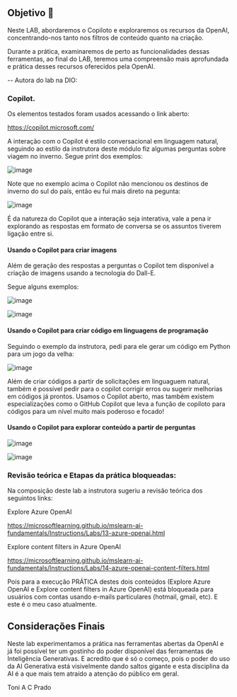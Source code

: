 
## Objetivo 🎯
Neste LAB, abordaremos o Copiloto e exploraremos os recursos da OpenAI, concentrando-nos tanto nos filtros de conteúdo quanto na criação. 

Durante a prática, examinaremos de perto as funcionalidades dessas ferramentas, ao final do LAB, teremos uma compreensão mais aprofundada e prática desses recursos oferecidos pela OpenAI.

-- Autora do lab na DIO: 


### Copilot.

Os elementos testados foram usados acessando o link aberto:

https://copilot.microsoft.com/

A interação com o Copilot é estilo conversacional em linguagem natural, seguindo ao estilo da instrutora deste módulo fiz algumas perguntas sobre viagem no inverno. Segue print dos exemplos:

![image](https://github.com/toniacprado/DIO-Explorando-os-Recursos-de-IA-Generativa-com-Copilot-e-OpenAI/assets/105946569/2827be22-eee1-4298-8997-a8f2099c0915)

Note que no exemplo acima o Copilot não mencionou os destinos de inverno do sul do país, então eu fui mais direto na pegunta:

![image](https://github.com/toniacprado/DIO-Explorando-os-Recursos-de-IA-Generativa-com-Copilot-e-OpenAI/assets/105946569/bd3c5b56-8847-42d0-9999-5407e7407726)


É da natureza do Copilot que a interação seja interativa, vale a pena ir explorando as respostas em formato de conversa se os assuntos tiverem ligação entre si.

#### Usando o Copilot para criar imagens
Além de geração des respostas a perguntas o Copilot tem disponível a criação de imagens usando a tecnologia do Dall-E.

Segue alguns exemplos:

![image](https://github.com/toniacprado/DIO-Explorando-os-Recursos-de-IA-Generativa-com-Copilot-e-OpenAI/assets/105946569/a2d99b85-78a1-4394-9fea-d7346bf6cc0b)

![image](https://github.com/toniacprado/DIO-Explorando-os-Recursos-de-IA-Generativa-com-Copilot-e-OpenAI/assets/105946569/721762f4-7ce5-49d5-bd9e-695dbd8f05dc)


#### Usando o Copilot para criar código em linguagens de programação
Seguindo o exemplo da instrutora, pedi para ele gerar um código em Python para um jogo da velha:

![image](https://github.com/toniacprado/DIO-Explorando-os-Recursos-de-IA-Generativa-com-Copilot-e-OpenAI/assets/105946569/c372a8b7-f51b-40a2-995a-5dea9af0a07d)

Além de criar códigos a partir de solicitações em linguaguem natural, também é possível pedir para o copilot corrigir erros ou sugerir melhorias em códigos já prontos.
Usamos o Copilot aberto, mas também existem especializações como o GitHub Copilot que leva a função de copiloto para códigos para um nível muito mais poderoso e focado!

#### Usando o Copilot para explorar conteúdo a partir de perguntas
![image](https://github.com/toniacprado/DIO-Explorando-os-Recursos-de-IA-Generativa-com-Copilot-e-OpenAI/assets/105946569/a4bc3d40-5d62-40de-8983-fbfd75ab9229)


![image](https://github.com/toniacprado/DIO-Explorando-os-Recursos-de-IA-Generativa-com-Copilot-e-OpenAI/assets/105946569/1d722032-7b7d-451f-95aa-dda403d82cde)


### Revisão teórica e Etapas da prática bloqueadas:

Na composição deste lab a instrutora sugeriu a revisão teórica dos seguintos links:

Explore Azure OpenAI

https://microsoftlearning.github.io/mslearn-ai-fundamentals/Instructions/Labs/13-azure-openai.html

Explore content filters in Azure OpenAI

https://microsoftlearning.github.io/mslearn-ai-fundamentals/Instructions/Labs/14-azure-openai-content-filters.html

Pois para a execução PRÁTICA destes dois conteúdos (Explore Azure OpenAI e Explore content filters in Azure OpenAI) está bloqueada para usuários com contas usando e-mails particulares (hotmail, gmail, etc). E este é o meu caso atualmente.

## Considerações Finais

Neste lab experimentamos a prática nas ferramentas abertas da OpenAI e já foi possível ter um gostinho do poder disponível das ferramentas de Inteligência Generativas. E acredito que é só o começo, pois o poder do uso da AI Generativa está visivelmente dando saltos gigante e esta disciplina da AI é a que mais tem atraído a atenção do público em geral.


Toni A C Prado
